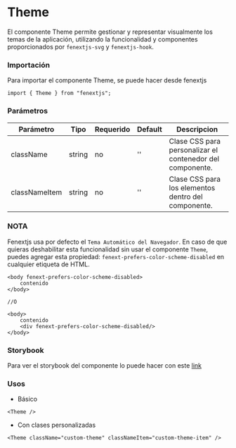 # Theme

El componente Theme permite gestionar y representar visualmente los temas de la aplicación, utilizando la funcionalidad y componentes proporcionados por `fenextjs-svg` y `fenextjs-hook`.

### Importación

Para importar el componente Theme, se puede hacer desde fenextjs

```tsx copy
import { Theme } from "fenextjs";
```

### Parámetros

| Parámetro     | Tipo   | Requerido | Default | Descripcion                                               |
| ------------- | ------ | --------- | ------- | --------------------------------------------------------- |
| className     | string | no        | ''      | Clase CSS para personalizar el contenedor del componente. |
| classNameItem | string | no        | ''      | Clase CSS para los elementos dentro del componente.       |

### **NOTA**

Fenextjs usa por defecto el `Tema Automático del Navegador`. En caso de que quieras deshabilitar esta funcionalidad sin usar el componente `Theme`, puedes agregar esta propiedad: `fenext-prefers-color-scheme-disabled` en cualquier etiqueta de HTML.

```tsx copy
<body fenext-prefers-color-scheme-disabled>
    contenido
</body>

//O

<body>
    contenido
    <div fenext-prefers-color-scheme-disabled/>
</body>

```

### Storybook

Para ver el storybook del componente lo puede hacer con este [link](https://fenextjs-component-storybook.vercel.app/?path=/story/theme-theme--index)

### Usos

- Básico

```tsx copy
<Theme />
```

- Con clases personalizadas

```tsx copy
<Theme className="custom-theme" classNameItem="custom-theme-item" />
```
